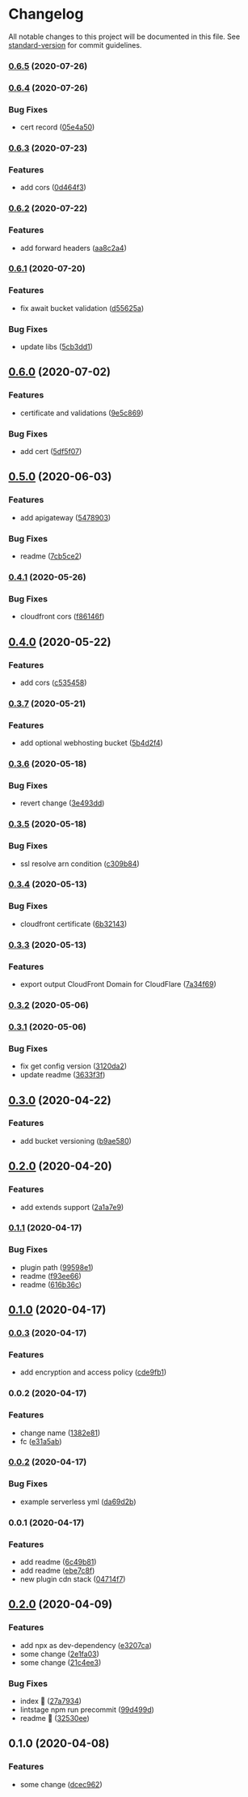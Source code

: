 # Changelog

All notable changes to this project will be documented in this file. See [standard-version](https://github.com/conventional-changelog/standard-version) for commit guidelines.

### [0.6.5](https://github.com/w4rlock/serverless-cdn-stack/compare/0.6.4...0.6.5) (2020-07-26)

### [0.6.4](https://github.com/w4rlock/serverless-cdn-stack/compare/0.6.3...0.6.4) (2020-07-26)


### Bug Fixes

* cert record ([05e4a50](https://github.com/w4rlock/serverless-cdn-stack/commit/05e4a50888bd9266a53645cfcd2d90a9464fb8f0))

### [0.6.3](https://github.com/w4rlock/serverless-cdn-stack/compare/0.6.2...0.6.3) (2020-07-23)


### Features

* add cors ([0d464f3](https://github.com/w4rlock/serverless-cdn-stack/commit/0d464f348238a750b0c3b81e2a869fae6c6ca8d2))

### [0.6.2](https://github.com/w4rlock/serverless-cdn-stack/compare/0.6.1...0.6.2) (2020-07-22)


### Features

* add forward headers ([aa8c2a4](https://github.com/w4rlock/serverless-cdn-stack/commit/aa8c2a4a59be534f414faf43d287e488e129a35d))

### [0.6.1](https://github.com/w4rlock/serverless-cdn-stack/compare/0.6.0...0.6.1) (2020-07-20)


### Features

* fix await bucket validation ([d55625a](https://github.com/w4rlock/serverless-cdn-stack/commit/d55625a7d042ec7d3ccdfaa9952be220777ca472))


### Bug Fixes

* update libs ([5cb3dd1](https://github.com/w4rlock/serverless-cdn-stack/commit/5cb3dd14628b35d3d6b69915f12f02932407a006))

## [0.6.0](https://github.com/w4rlock/serverless-cdn-stack/compare/0.5.0...0.6.0) (2020-07-02)


### Features

* certificate and validations ([9e5c869](https://github.com/w4rlock/serverless-cdn-stack/commit/9e5c869c88a67954d633109c3712370872228cfc))


### Bug Fixes

* add cert ([5df5f07](https://github.com/w4rlock/serverless-cdn-stack/commit/5df5f07fa5e67131341b56316d0a4dd85e280fe4))

## [0.5.0](https://github.com/w4rlock/serverless-cdn-stack/compare/0.4.1...0.5.0) (2020-06-03)


### Features

* add apigateway ([5478903](https://github.com/w4rlock/serverless-cdn-stack/commit/5478903f717ff51287ac39ab780b4e87e8056f3b))


### Bug Fixes

* readme ([7cb5ce2](https://github.com/w4rlock/serverless-cdn-stack/commit/7cb5ce26b9cc45ec75376b1452b40acdc625074f))

### [0.4.1](https://github.com/w4rlock/serverless-cdn-stack/compare/0.4.0...0.4.1) (2020-05-26)


### Bug Fixes

* cloudfront cors ([f86146f](https://github.com/w4rlock/serverless-cdn-stack/commit/f86146fe70ea571972506f16aff37ccd554e9865))

## [0.4.0](https://github.com/w4rlock/serverless-cdn-stack/compare/0.3.7...0.4.0) (2020-05-22)


### Features

* add cors ([c535458](https://github.com/w4rlock/serverless-cdn-stack/commit/c535458bb15d9c63d1f2336df1848c28598a32f8))

### [0.3.7](https://github.com/w4rlock/serverless-cdn-stack/compare/0.3.6...0.3.7) (2020-05-21)


### Features

* add optional webhosting bucket ([5b4d2f4](https://github.com/w4rlock/serverless-cdn-stack/commit/5b4d2f4a89b27c381c92dd488402bf26dcc8e636))

### [0.3.6](https://github.com/w4rlock/serverless-cdn-stack/compare/0.3.5...0.3.6) (2020-05-18)


### Bug Fixes

* revert change ([3e493dd](https://github.com/w4rlock/serverless-cdn-stack/commit/3e493dd4cafa5777077caaf9144a97efdeab16bf))

### [0.3.5](https://github.com/w4rlock/serverless-cdn-stack/compare/0.3.4...0.3.5) (2020-05-18)


### Bug Fixes

* ssl resolve arn condition ([c309b84](https://github.com/w4rlock/serverless-cdn-stack/commit/c309b84607689351616f099c7354a89541d8f65f))

### [0.3.4](https://github.com/w4rlock/serverless-cdn-stack/compare/0.3.3...0.3.4) (2020-05-13)


### Bug Fixes

* cloudfront certificate ([6b32143](https://github.com/w4rlock/serverless-cdn-stack/commit/6b321434c4c602985e2b8da998c80dcdd9b9197d))

### [0.3.3](https://github.com/w4rlock/serverless-cdn-stack/compare/0.3.2...0.3.3) (2020-05-13)


### Features

* export output CloudFront Domain for CloudFlare ([7a34f69](https://github.com/w4rlock/serverless-cdn-stack/commit/7a34f693dd499deb54481f528b80a5d3ca0f86d0))

### [0.3.2](https://github.com/w4rlock/serverless-cdn-stack/compare/0.3.1...0.3.2) (2020-05-06)

### [0.3.1](https://github.com/w4rlock/serverless-cdn-stack/compare/0.3.0...0.3.1) (2020-05-06)


### Bug Fixes

* fix get config version ([3120da2](https://github.com/w4rlock/serverless-cdn-stack/commit/3120da2bfb4e01530308469721f8912e77f8b0f6))
* update readme ([3633f3f](https://github.com/w4rlock/serverless-cdn-stack/commit/3633f3f96843fa7a968415dcca912934948f9a26))

## [0.3.0](https://github.com/w4rlock/serverless-cdn-stack/compare/0.2.0...0.3.0) (2020-04-22)


### Features

* add bucket versioning ([b9ae580](https://github.com/w4rlock/serverless-cdn-stack/commit/b9ae58042c3ff57c0980b4fbbecb9b08057bd103))

## [0.2.0](https://github.com/w4rlock/serverless-cdn-stack/compare/0.1.1...0.2.0) (2020-04-20)


### Features

* add extends support ([2a1a7e9](https://github.com/w4rlock/serverless-cdn-stack/commit/2a1a7e9d89de29dc50835af461772d5f75aa2a97))

### [0.1.1](https://github.com/w4rlock/serverless-cdn-stack/compare/0.1.0...0.1.1) (2020-04-17)


### Bug Fixes

* plugin path ([99598e1](https://github.com/w4rlock/serverless-cdn-stack/commit/99598e14ebaf528945f414f79b25efd67e20aacb))
* readme ([f93ee66](https://github.com/w4rlock/serverless-cdn-stack/commit/f93ee667e0ca83d481f4e2b4caccfaa725e56191))
* readme ([616b36c](https://github.com/w4rlock/serverless-cdn-stack/commit/616b36cdfd623edf74ea8cbbcd365f37cc7933a3))

## [0.1.0](https://github.com/w4rlock/serverless-cdn-stack/compare/0.0.3...0.1.0) (2020-04-17)

### [0.0.3](https://github.com/w4rlock/serverless-cdn-stack/compare/0.0.2...0.0.3) (2020-04-17)


### Features

* add encryption and access policy ([cde9fb1](https://github.com/w4rlock/serverless-cdn-stack/commit/cde9fb197ce48b7e0d99156f6cc036ab07d0be50))

### 0.0.2 (2020-04-17)


### Features

* change name ([1382e81](https://github.com/w4rlock/serverless-cdn-stack/commit/1382e81aa73591233ce593c61815240621e8ba1b))
* fc ([e31a5ab](https://github.com/w4rlock/serverless-cdn-stack/commit/e31a5ab900b75059f3effa8504b0a3a9f76ac2e9))

### [0.0.2](https://github.com/w4rlock/serverless-cdn-stack/compare/0.0.1...0.0.2) (2020-04-17)


### Bug Fixes

* example serverless yml ([da69d2b](https://github.com/w4rlock/serverless-cdn-stack/commit/da69d2b3f9303ee28698ce01f7227907d31df702))

### 0.0.1 (2020-04-17)


### Features

* add readme ([6c49b81](https://github.com/w4rlock/serverless-cdn-stack/commit/6c49b813049b74f0cdb877a0f96f2fbf7a176b24))
* add readme ([ebe7c8f](https://github.com/w4rlock/serverless-cdn-stack/commit/ebe7c8f20eb538f4a1dbcce5f3b5cf190eafdc3d))
* new plugin cdn stack ([04714f7](https://github.com/w4rlock/serverless-cdn-stack/commit/04714f745e3e145b39e1edac8fa4a247cfa83bd7))

## [0.2.0](https://github.com/w4rlock/template-base-serverless-plugin/compare/0.1.0...0.2.0) (2020-04-09)


### Features

* add npx as dev-dependency ([e3207ca](https://github.com/w4rlock/template-base-serverless-plugin/commit/e3207cabe0428fca2dd4da3477ec149fdeae14ca))
* some change ([2e1fa03](https://github.com/w4rlock/template-base-serverless-plugin/commit/2e1fa03d1ca171b6879bf85728def78a5c849a13))
* some change ([21c4ee3](https://github.com/w4rlock/template-base-serverless-plugin/commit/21c4ee3b6a5bd2c2ac994dc1cc078a56d31e8828))


### Bug Fixes

* index :beer: ([27a7934](https://github.com/w4rlock/template-base-serverless-plugin/commit/27a7934259987d300d217c5529bd27a79b8a28a7))
* lintstage npm run precommit ([99d499d](https://github.com/w4rlock/template-base-serverless-plugin/commit/99d499d0f12000178c7360fd1b97c560dd92ac3b))
* readme :beer: ([32530ee](https://github.com/w4rlock/template-base-serverless-plugin/commit/32530eee45fc6b603ca6fc9bca05309fe20375c8))

## 0.1.0 (2020-04-08)


### Features

* some change ([dcec962](https://github.com/w4rlock/template-base-serverless-plugin/commit/dcec962395cb8c285522ecf4964b8d3dbf947dc5))
